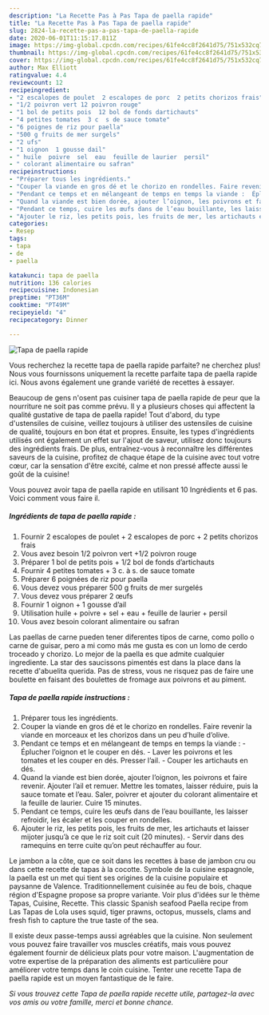 ```yaml
---
description: "La Recette Pas à Pas Tapa de paella rapide"
title: "La Recette Pas à Pas Tapa de paella rapide"
slug: 2824-la-recette-pas-a-pas-tapa-de-paella-rapide
date: 2020-06-01T11:15:17.811Z
image: https://img-global.cpcdn.com/recipes/61fe4cc8f2641d75/751x532cq70/tapa-de-paella-rapide-photo-principale-de-la-recette.jpg
thumbnail: https://img-global.cpcdn.com/recipes/61fe4cc8f2641d75/751x532cq70/tapa-de-paella-rapide-photo-principale-de-la-recette.jpg
cover: https://img-global.cpcdn.com/recipes/61fe4cc8f2641d75/751x532cq70/tapa-de-paella-rapide-photo-principale-de-la-recette.jpg
author: Max Elliott
ratingvalue: 4.4
reviewcount: 12
recipeingredient:
- "2 escalopes de poulet  2 escalopes de porc  2 petits chorizos frais"
- "1/2 poivron vert 12 poivron rouge"
- "1 bol de petits pois  12 bol de fonds dartichauts"
- "4 petites tomates  3 c  s de sauce tomate"
- "6 poignes de riz pour paella"
- "500 g fruits de mer surgels"
- "2 ufs"
- "1 oignon  1 gousse dail"
- " huile  poivre  sel  eau  feuille de laurier  persil"
- " colorant alimentaire ou safran"
recipeinstructions:
- "Préparer tous les ingrédients."
- "Couper la viande en gros dé et le chorizo en rondelles. Faire revenir la viande en morceaux et les chorizos dans un peu d’huile d’olive."
- "Pendant ce temps et en mélangeant de temps en temps la viande :  Éplucher l’oignon et le couper en dés. Laver les poivrons et les tomates et les couper en dés. Presser l’ail. Couper les artichauts en dés."
- "Quand la viande est bien dorée, ajouter l’oignon, les poivrons et faire revenir. Ajouter l’ail et remuer. Mettre les tomates, laisser réduire, puis la sauce tomate et l’eau. Saler, poivrer et ajouter du colorant alimentaire et la feuille de laurier. Cuire 15 minutes."
- "Pendant ce temps, cuire les œufs dans de l’eau bouillante, les laisser refroidir, les écaler et les couper en rondelles."
- "Ajouter le riz, les petits pois, les fruits de mer, les artichauts et laisser mijoter jusqu’à ce que le riz soit cuit (20 minutes). Servir dans des ramequins en terre cuite qu’on peut réchauffer au four."
categories:
- Resep
tags:
- tapa
- de
- paella

katakunci: tapa de paella 
nutrition: 136 calories
recipecuisine: Indonesian
preptime: "PT36M"
cooktime: "PT49M"
recipeyield: "4"
recipecategory: Dinner

---
```



![Tapa de paella rapide](https://img-global.cpcdn.com/recipes/61fe4cc8f2641d75/751x532cq70/tapa-de-paella-rapide-photo-principale-de-la-recette.jpg)

Vous recherchez la recette tapa de paella rapide parfaite? ne cherchez plus! Nous vous fournissons uniquement la recette parfaite tapa de paella rapide ici. Nous avons également une grande variété de recettes à essayer.

Beaucoup de gens n'osent pas cuisiner tapa de paella rapide de peur que la nourriture ne soit pas comme prévu. Il y a plusieurs choses qui affectent la qualité gustative de tapa de paella rapide! Tout d'abord, du type d'ustensiles de cuisine, veillez toujours à utiliser des ustensiles de cuisine de qualité, toujours en bon état et propres. Ensuite, les types d'ingrédients utilisés ont également un effet sur l'ajout de saveur, utilisez donc toujours des ingrédients frais. De plus, entraînez-vous à reconnaître les différentes saveurs de la cuisine, profitez de chaque étape de la cuisine avec tout votre cœur, car la sensation d'être excité, calme et non pressé affecte aussi le goût de la cuisine!

<!--inarticleads1-->

Vous pouvez avoir tapa de paella rapide en utilisant 10 Ingrédients et 6 pas. Voici comment vous faire il.

##### Ingrédients de tapa de paella rapide :

1. Fournir 2 escalopes de poulet + 2 escalopes de porc + 2 petits chorizos frais
1. Vous avez besoin 1/2 poivron vert +1/2 poivron rouge
1. Préparer 1 bol de petits pois + 1/2 bol de fonds d’artichauts
1. Fournir 4 petites tomates + 3 c. à s. de sauce tomate
1. Préparer 6 poignées de riz pour paella
1. Vous devez vous préparer 500 g fruits de mer surgelés
1. Vous devez vous préparer 2 œufs
1. Fournir 1 oignon + 1 gousse d’ail
1. Utilisation  huile + poivre + sel + eau + feuille de laurier + persil
1. Vous avez besoin  colorant alimentaire ou safran


Las paellas de carne pueden tener diferentes tipos de carne, como pollo o carne de guisar, pero a mi como más me gusta es con un lomo de cerdo troceado y chorizo. Lo mejor de la paella es que admite cualquier ingrediente. La star des saucissons pimentés est dans la place dans la recette d&#39;abuelita querida. Pas de stress, vous ne risquez pas de faire une boulette en faisant des boulettes de fromage aux poivrons et au piment. 

<!--inarticleads2-->

##### Tapa de paella rapide instructions :

1. Préparer tous les ingrédients.
1. Couper la viande en gros dé et le chorizo en rondelles. Faire revenir la viande en morceaux et les chorizos dans un peu d’huile d’olive.
1. Pendant ce temps et en mélangeant de temps en temps la viande :  - Éplucher l’oignon et le couper en dés. - Laver les poivrons et les tomates et les couper en dés. Presser l’ail. - Couper les artichauts en dés.
1. Quand la viande est bien dorée, ajouter l’oignon, les poivrons et faire revenir. Ajouter l’ail et remuer. Mettre les tomates, laisser réduire, puis la sauce tomate et l’eau. Saler, poivrer et ajouter du colorant alimentaire et la feuille de laurier. Cuire 15 minutes.
1. Pendant ce temps, cuire les œufs dans de l’eau bouillante, les laisser refroidir, les écaler et les couper en rondelles.
1. Ajouter le riz, les petits pois, les fruits de mer, les artichauts et laisser mijoter jusqu’à ce que le riz soit cuit (20 minutes). - Servir dans des ramequins en terre cuite qu’on peut réchauffer au four.


Le jambon a la côte, que ce soit dans les recettes à base de jambon cru ou dans cette recette de tapas à la cocotte. Symbole de la cuisine espagnole, la paella est un met qui tient ses origines de la cuisine populaire et paysanne de Valence. Traditionnellement cuisinée au feu de bois, chaque région d&#39;Espagne propose sa propre variante. Voir plus d&#39;idées sur le thème Tapas, Cuisine, Recette. This classic Spanish seafood Paella recipe from Las Tapas de Lola uses squid, tiger prawns, octopus, mussels, clams and fresh fish to capture the true taste of the sea. 

<!--inarticleads1-->

<p>
Il existe deux passe-temps aussi agréables que la cuisine. Non seulement vous pouvez faire travailler vos muscles créatifs, mais vous pouvez également fournir de délicieux plats pour votre maison. L'augmentation de votre expertise de la préparation des aliments est particulière pour améliorer votre temps dans le coin cuisine. Tenter une recette Tapa de paella rapide est un moyen fantastique de le faire.
</p>

<p>
<i>Si vous trouvez cette Tapa de paella rapide recette utile, partagez-la avec vos amis ou votre famille, merci et bonne chance.</i>
</p>
